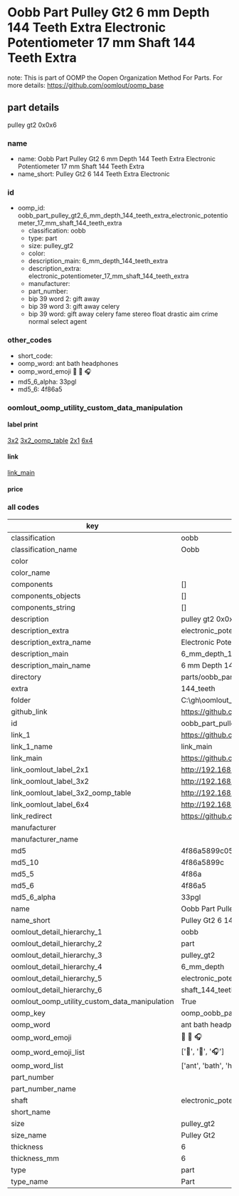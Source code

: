 # Oobb Part Pulley Gt2 6 mm Depth 144 Teeth Extra Electronic Potentiometer 17 mm Shaft 144 Teeth Extra  

note: This is part of OOMP the Oopen Organization Method For Parts. For more details: https://github.com/oomlout/oomp_base

##  part details
  



pulley gt2 0x0x6



### name
* name: Oobb Part Pulley Gt2 6 mm Depth 144 Teeth Extra Electronic Potentiometer 17 mm Shaft 144 Teeth Extra
* name_short: Pulley Gt2 6 144 Teeth Extra Electronic
### id
* oomp_id: oobb_part_pulley_gt2_6_mm_depth_144_teeth_extra_electronic_potentiometer_17_mm_shaft_144_teeth_extra
  * classification: oobb
  * type: part
  * size: pulley_gt2
  * color: 
  * description_main: 6_mm_depth_144_teeth_extra
  * description_extra: electronic_potentiometer_17_mm_shaft_144_teeth_extra
  * manufacturer: 
  * part_number: 
  * bip 39 word 2: gift away
  * bip 39 word 3: gift away celery
  * bip 39 word: gift away celery fame stereo float drastic aim crime normal select agent

### other_codes
* short_code: 
* oomp_word: ant bath headphones
* oomp_word_emoji :ant: :bath: :headphones:
* md5_6_alpha: 33pgl
* md5_6: 4f86a5






### oomlout_oomp_utility_custom_data_manipulation
#### label print
[3x2](http://192.168.1.245:1112/?label=oomp%2033pgl)
[3x2_oomp_table](http://192.168.1.108:1112/?label=oomp%2033pgl)
[2x1](http://192.168.1.242:1112/?label=oomp%2033pgl)
[6x4](http://192.168.1.55:1112/?label=oomp%2033pgl)    

#### link

[link_main](https://github.com/oomlout/oomlout_oobb_version_4_generated_parts/tree/main/navigation_oomp/oobb/part/pulley_gt2/6_mm_depth_144_teeth_extra/electronic_potentiometer_17_mm_shaft_144_teeth_extra/part)                              

#### price







### all codes 
| key | value |  
| --- | --- |  
| classification | oobb |  
| classification_name | Oobb |  
| color |  |  
| color_name |  |  
| components | [] |  
| components_objects | [] |  
| components_string | [] |  
| description | pulley gt2 0x0x6 |  
| description_extra | electronic_potentiometer_17_mm_shaft_144_teeth_extra |  
| description_extra_name | Electronic Potentiometer 17 mm Shaft 144 Teeth Extra |  
| description_main | 6_mm_depth_144_teeth_extra |  
| description_main_name | 6 mm Depth 144 Teeth Extra |  
| directory | parts/oobb_part_pulley_gt2_6_mm_depth_144_teeth_extra_electronic_potentiometer_17_mm_shaft_144_teeth_extra |  
| extra | 144_teeth |  
| folder | C:\gh\oomlout_oobb_version_4_generated_parts\parts\oobb_part_pulley_gt2_6_mm_depth_144_teeth_extra_electronic_potentiometer_17_mm_shaft_144_teeth_extra |  
| github_link | https://github.com/oomlout/oomlout_oomp_part_src/tree/main/parts/oobb_part_pulley_gt2_6_mm_depth_144_teeth_extra_electronic_potentiometer_17_mm_shaft_144_teeth_extra |  
| id | oobb_part_pulley_gt2_6_mm_depth_144_teeth_extra_electronic_potentiometer_17_mm_shaft_144_teeth_extra |  
| link_1 | https://github.com/oomlout/oomlout_oobb_version_4_generated_parts/tree/main/navigation_oomp/oobb/part/pulley_gt2/6_mm_depth_144_teeth_extra/electronic_potentiometer_17_mm_shaft_144_teeth_extra/part |  
| link_1_name | link_main |  
| link_main | https://github.com/oomlout/oomlout_oobb_version_4_generated_parts/tree/main/navigation_oomp/oobb/part/pulley_gt2/6_mm_depth_144_teeth_extra/electronic_potentiometer_17_mm_shaft_144_teeth_extra/part |  
| link_oomlout_label_2x1 | http://192.168.1.242:1112/?label=oomp%2033pgl |  
| link_oomlout_label_3x2 | http://192.168.1.245:1112/?label=oomp%2033pgl |  
| link_oomlout_label_3x2_oomp_table | http://192.168.1.108:1112/?label=oomp%2033pgl |  
| link_oomlout_label_6x4 | http://192.168.1.55:1112/?label=oomp%2033pgl |  
| link_redirect | https://github.com/oomlout/oomlout_oobb_version_4_generated_parts/tree/main/parts/oobb_pulley_gt2_06_ex_144_teeth_sh_electronic_potentiometer_17_mm |  
| manufacturer |  |  
| manufacturer_name |  |  
| md5 | 4f86a5899c05484964eac5264a041b0e |  
| md5_10 | 4f86a5899c |  
| md5_5 | 4f86a |  
| md5_6 | 4f86a5 |  
| md5_6_alpha | 33pgl |  
| name | Oobb Part Pulley Gt2 6 mm Depth 144 Teeth Extra Electronic Potentiometer 17 mm Shaft 144 Teeth Extra |  
| name_short | Pulley Gt2 6 144 Teeth Extra Electronic |  
| oomlout_detail_hierarchy_1 | oobb |  
| oomlout_detail_hierarchy_2 | part |  
| oomlout_detail_hierarchy_3 | pulley_gt2 |  
| oomlout_detail_hierarchy_4 | 6_mm_depth |  
| oomlout_detail_hierarchy_5 | electronic_potentiometer_17_mm |  
| oomlout_detail_hierarchy_6 | shaft_144_teeth_extra |  
| oomlout_oomp_utility_custom_data_manipulation | True |  
| oomp_key | oomp_oobb_part_pulley_gt2_6_mm_depth_144_teeth_extra_electronic_potentiometer_17_mm_shaft_144_teeth_extra |  
| oomp_word | ant bath headphones |  
| oomp_word_emoji | :ant: :bath: :headphones: |  
| oomp_word_emoji_list | [':ant:', ':bath:', ':headphones:'] |  
| oomp_word_list | ['ant', 'bath', 'headphones'] |  
| part_number |  |  
| part_number_name |  |  
| shaft | electronic_potentiometer_17_mm |  
| short_name |  |  
| size | pulley_gt2 |  
| size_name | Pulley Gt2 |  
| thickness | 6 |  
| thickness_mm | 6 |  
| type | part |  
| type_name | Part |  
